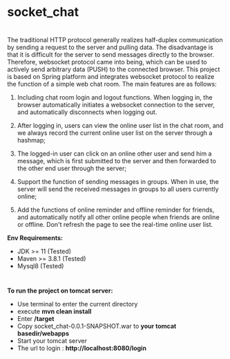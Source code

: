 # socket_chat
#
The traditional HTTP protocol generally realizes half-duplex communication by sending a request to the server and pulling data. The disadvantage is that it is difficult for the server to send messages directly to the browser. Therefore, websocket protocol came into being, which can be used to actively send arbitrary data (PUSH) to the connected browser. This project is based on Spring platform and integrates websocket protocol to realize the function of a simple web chat room. The main features are as follows:

1. Including chat room login and logout functions. When logging in, the browser automatically initiates a websocket connection to the server, and automatically disconnects when logging out.

2. After logging in, users can view the online user list in the chat room, and we always record the current online user list on the server through a hashmap;

3. The logged-in user can click on an online other user and send him a message, which is first submitted to the server and then forwarded to the other end user through the server;

4. Support the function of sending messages in groups. When in use, the server will send the received messages in groups to all users currently online;

5. Add the functions of online reminder and offline reminder for friends, and automatically notify all other online people when friends are online or offline. Don't refresh the page to see the real-time online user list.

**Env Requirements:**
- JDK >= 11 (Tested)
- Maven >= 3.8.1 (Tested)
- Mysql8 (Tested)

#
**To run the project on tomcat server:**
- Use terminal to enter the current directory
- execute **mvn clean install**
- Enter **/target**
- Copy socket_chat-0.0.1-SNAPSHOT.war to **your tomcat basedir/webapps**
- Start your tomcat server
- The url to login : **http://localhost:8080/login**
